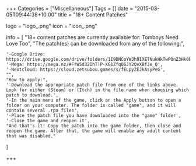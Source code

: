 +++
Categories = ["Miscellaneous"]
Tags = []
date = "2015-03-05T09:44:38+10:00"
title = "18+ Content Patches"

logo = "logo_.png"
icon = "icon_.png"

info = [
	"18+ content patches are currently available for: Tomboys Need Love Too",
	"The patch(es) can be downloaded from any of the following:",
	
	'-Google Drive: https://drive.google.com/drive/folders/1I9DNCoYWJh9IXETNukHkTwPOnZ3Hk0bR',
	'-Mega: https://mega.nz/#F!W5d32IhT!P-XG1ZfqQGJY2QvXBfJe_Q',
	'-Nextcloud: https://cloud.zetsubou.games/s/fELpyZEJkAsyPeG',
	"",
	"How to apply:",
	'-Download the appropriate patch file from one of the links above. Look for either (Steam) or (Itch) in the file name when choosing which patch to download.',
	'-In the main menu of the game, click on the Apply button to open a folder on your computer. The folder is called "game", and it will contain several .rpa files',
	'-Place the patch file you have downloaded into the "game" folder',
	'-Close the game and reopen it',
	"And that's it! Copy the patch into the game folder, then close and reopen the game. After that, the game will enable any adult content that was disabled."
]

+++
